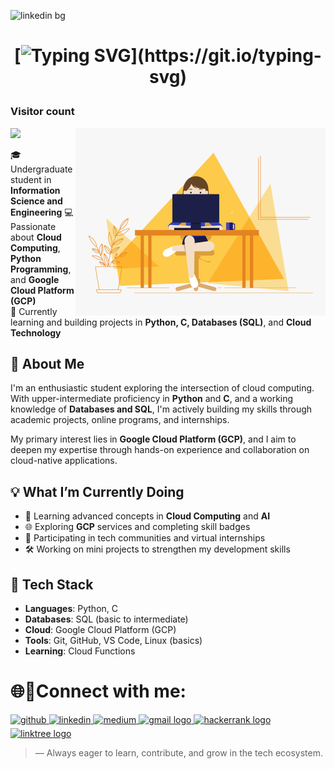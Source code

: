 ![linkedin bg](https://github.com/user-attachments/assets/417d54a4-79ff-41bc-8870-a2377edda857)

<h1 align="center">
 
[![Typing SVG](https://readme-typing-svg.demolab.com?font=Arial&weight=500&size=22&duration=5002&pause=1000&color=F7A428&center=true&width=435&lines=%F0%9F%91%8B+Hi%2C+I'm+Medhini!)](https://git.io/typing-svg)
</h1>



 ### Visitor count
<img src="https://profile-counter.glitch.me/medhinibr/count.svg" />
 
 <img align="right" alt="GIF" src="code.gif" width="400" height="300" />
 

🎓 Undergraduate student in **Information Science and Engineering**
💻 Passionate about **Cloud Computing**, **Python Programming**, and **Google Cloud Platform (GCP)**  
🌱 Currently learning and building projects in **Python, C, Databases (SQL)**, and **Cloud Technology**




## 🚀 About Me

I'm an enthusiastic student exploring the intersection of cloud computing. With upper-intermediate proficiency in **Python** and **C**, and a working knowledge of **Databases and SQL**, I'm actively building my skills through academic projects, online programs, and internships.

My primary interest lies in **Google Cloud Platform (GCP)**, and I aim to deepen my expertise through hands-on experience and collaboration on cloud-native applications.



## 💡 What I’m Currently Doing

- 🧠 Learning advanced concepts in **Cloud Computing** and **AI**
- 🌐 Exploring **GCP** services and completing skill badges
- 🤝 Participating in tech communities and virtual internships
- 🛠️ Working on mini projects to strengthen my development skills



## 🧰 Tech Stack

- **Languages**: Python, C  
- **Databases**: SQL (basic to intermediate)  
- **Cloud**: Google Cloud Platform (GCP)  
- **Tools**: Git, GitHub, VS Code, Linux (basics)  
- **Learning**: Cloud Functions


<h1>🌐🔗Connect with me:</h1>

<a href="https://github.com/medhinibr" target="_blank">
<img src=https://img.shields.io/badge/github-%2324292e.svg?&style=for-the-badge&logo=github&logoColor=white alt=github style="margin-bottom: 5px;" />
</a>
<a href="https://www.linkedin.com/in/br-medhini/" target="_blank">
<img src=https://img.shields.io/badge/linkedin-%231E77B5.svg?&style=for-the-badge&logo=linkedin&logoColor=white alt=linkedin style="margin-bottom: 5px;" />
</a>
<a href="https://medium.com/@medhinibr" target="_blank">
<img src=https://img.shields.io/badge/medium-%23292929.svg?&style=for-the-badge&logo=medium&logoColor=white alt=medium style="margin-bottom: 5px;" />
</a>  
<a href="mailto:brmedhini@gmail.com" target="_blank">
  <img src="https://img.shields.io/static/v1?message=Gmail&logo=gmail&label=&color=D14836&logoColor=white&labelColor=&style=for-the-badge" height="26" alt="gmail logo"  />
</a>
<a href="https://www.hackerrank.com/profile/medhinibr" target="_blank">
  <img src="https://img.shields.io/static/v1?message=HackerRank&logo=hackerrank&label=&color=2EC866&logoColor=white&labelColor=&style=for-the-badge" height="26" alt="hackerrank logo"  />
</a>
<a href="https://linktr.ee/brmedhini" target="_blank">
  <img src="https://img.shields.io/static/v1?message=Linktree&logo=linktree&label=&color=1de9b6&logoColor=white&labelColor=&style=for-the-badge" height="26" alt="linktree logo"  />
</a>





> — Always eager to learn, contribute, and grow in the tech ecosystem.









